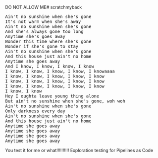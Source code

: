 DO NOT ALLOW ME# scratchmyback

<pre>
Ain't no sunshine when she's gone
It's not warm when she's away
Ain't no sunshine when she's gone
And she's always gone too long
Anytime she's goes away
Wonder this time where she's gone
Wonder if she's gone to stay
Ain't no sunshine when she's gone
And this house just ain't no home
Anytime she goes away
And I know, I know, I know, I know
I know, I know, I know, I know, I knowaaaa
I know, I know, I know, I know, I know
I know, I know, I know, I know, I know
I know, I know, I know, I know, I know
I know, I know
Hey I oughta leave young thing alone
But ain't no sunshine when she's gone, woh woh
Ain't no sunshine when she's gone
Only darkness every day
Ain't no sunshine when she's gone
And this house just ain't no home
Anytime she goes away
Anytime she goes away
Anytime she goes away
Anytime she goes away
</pre>

You test it for me or what!!!!!!!!!!
Exploration testing for Pipelines as Code

